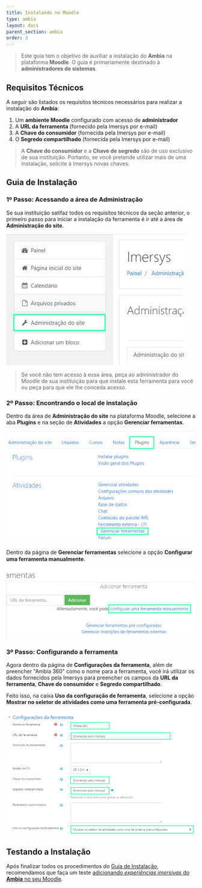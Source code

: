 ```yaml
---
title: Instalando no Moodle
type: ambia
layout: docs
parent_section: ambia
order: 3
---
```


> Este guia tem o objetivo de auxiliar a instalação do **Ambia** na plataforma **Moodle**. O guia é primariamente destinado à **administradores de sistemas**.

## Requisitos Técnicos

A seguir são listados os requisitos técnicos necessários para realizar a instalação  do **Ambia**:

1. Um **ambiente Moodle** configurado com acesso de **administrador**
2. A **URL da ferramenta** (fornecido pela Imersys por e-mail)
3. A **Chave do consumidor** (fornecida pela Imersys por e-mail)
4. O **Segredo compartilhado** (fornecida pela Imersys por e-mail)

> A **Chave do consumidor** e a **Chave de segredo** são de uso exclusivo de sua instituição. Portanto, se você pretende utilizar mais de uma instalação, solicite à Imersys novas chaves.
>

## Guia de Instalação

### 1º Passo: Acessando a área de Administração

Se sua instituição satifaz todos os requisitos técnicos da seção anterior, o primeiro passo para iniciar a instalação da ferramenta é ir até a área de **Administração do site**.

![360&deg; Image Viewer](images/Moodle-SS1.png)

> Se você não tem acesso à essa área, peça ao administrador do Moodle  de sua instituição para que instale esta ferramenta para você ou peça para que ele lhe conceda acesso.

<!--toc-->

### 2º Passo: Encontrando o local de instalação

Dentro da área de **Administração do site** na plataforma Moodle, selecione a aba **Plugins** e na seção de **Atividades** a opção **Gerenciar ferramentas**.

![360&deg; Image Viewer](images/Moodle-SS2.png)

 Dentro da página de **Gerenciar ferramentas** selecione a opção **Conﬁgurar uma ferramenta manualmente**.

![360&deg; Image Viewer](images/Moodle-SS3.png)

### 3º Passo: Configurando a ferramenta

Agora dentro da página de **Configurações da ferramenta**, além de preencher "Ambia 360" como o nome para a ferramenta, você irá utilizar os dados fornecidos pela Imersys para preencher os campos da **URL da ferramenta**, **Chave do consumidor** e **Segredo compartilhado**.

Feito isso, na caixa **Uso da configuração de ferramenta**, selecione a opção **Mostrar no seletor de atividades como uma ferramenta pré-configurada**.

![360&deg; Image Viewer](images/Moodle-SS4.png)

## Testando a Instalação

[moodle-usage]: ./moodle-usage.md

Após finalizar todos os procedimentos do [Guia de Instalação](#guia-de-instalacao), recomendamos que faça um teste [adicionando *experiências imersivas* do **Ambia** no seu Moodle][moodle-usage].

